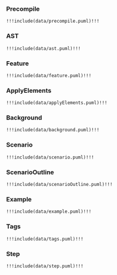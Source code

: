 ### Precompile
```plantuml
!!!include(data/precompile.puml)!!!
```

### AST
```plantuml
!!!include(data/ast.puml)!!!
```

### Feature
```plantuml
!!!include(data/feature.puml)!!!
```

### ApplyElements
```plantuml
!!!include(data/applyElements.puml)!!!
```

### Background
```plantuml
!!!include(data/background.puml)!!!
```

### Scenario
```plantuml
!!!include(data/scenario.puml)!!!
```

### ScenarioOutline
```plantuml
!!!include(data/scenarioOutline.puml)!!!
```

### Example
```plantuml
!!!include(data/example.puml)!!!
```

### Tags
```plantuml
!!!include(data/tags.puml)!!!
```

### Step
```plantuml
!!!include(data/step.puml)!!!
```


